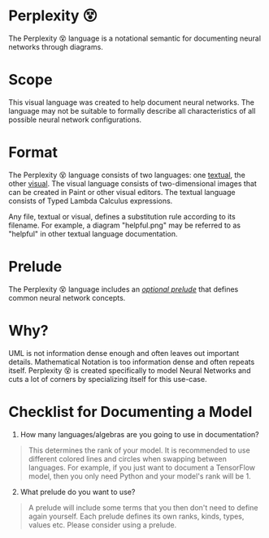 # Perplexity 😵
The Perplexity 😵 language is a notational semantic for documenting neural networks through diagrams.

# Scope
This visual language was created to help document neural networks.
The language may not be suitable to formally describe all characteristics of all possible neural network configurations.

# Format
The Perplexity 😵 language consists of two languages: one [textual](/syntax.md), the other [visual](/syntax.md).
The visual language consists of two-dimensional images that can be created in Paint or other visual editors.
The textual language consists of Typed Lambda Calculus expressions.

Any file, textual or visual, defines a substitution rule according to its filename.
For example, a diagram "helpful.png" may be referred to as "helpful" in other textual language documentation.

# Prelude
The Perplexity 😵 language includes an *[optional prelude](/prelude.md)* that defines common neural network concepts.

# Why?
UML is not information dense enough and often leaves out important details. Mathematical Notation is too information dense and often repeats itself. Perplexity 😵 is created specifically to model Neural Networks and cuts a lot of corners by specializing itself for this use-case.

# Checklist for Documenting a Model

1. How many languages/algebras are you going to use in documentation?
> This determines the rank of your model. It is recommended to use different colored lines and circles
> when swapping between languages.
> For example, if you just want to document a TensorFlow model, then you only need Python and your model's rank will be 1.

2. What prelude do you want to use?
> A prelude will include some terms that you then don't need to define again yourself. Each prelude defines its own ranks, kinds, types, values etc. Please consider using a prelude.
